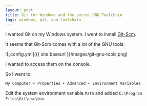 ```yaml
---
layout: post
title: Git for Windows and the secret GNU Toolchain
tags: windows, git, gnu-toolchain
---
```


I wanted Git on my Windows system. I went to install [Git-Scm](https://git-scm.com/).

It seems that Git-Scm comes with a lot of the GNU tools:

![_config.yml]({{ site.baseurl }}/images/git-gnu-tools.png)

I wanted to access them on the console.

So I went to:

```
My Computer ‣ Properties ‣ Advanced ‣ Environment Variables
```

Edit the system environment variable `Path` and added `C:\Program Files\Git\usr\bin`.
